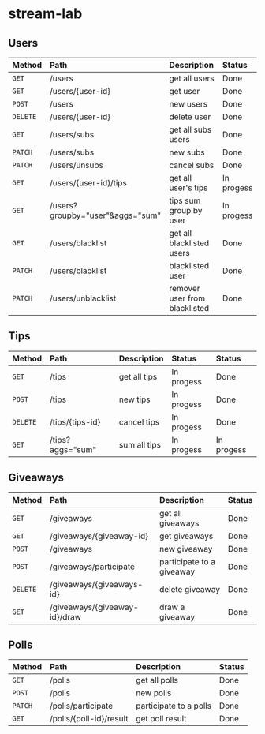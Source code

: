 # stream-lab

## Users

| Method        | Path                              | Description                   | Status        |
|:------------- |:--------------------------------- |:----------------------------- |:------------- |
| `GET`         | /users                            | get all users                 | Done          |
| `GET`         | /users/{user-id}                  | get user                      | Done          |
| `POST`        | /users                            | new users                     | Done          |
| `DELETE`      | /users/{user-id}                  | delete user                   | Done          |
| `GET`         | /users/subs                       | get all subs users            | Done          |
| `PATCH`       | /users/subs                       | new subs                      | Done          |
| `PATCH`       | /users/unsubs                     | cancel subs                   | Done          |
| `GET`         | /users/{user-id}/tips             | get all user's tips           | In progess    |
| `GET`         | /users?groupby="user"&aggs="sum"  | tips sum group by user        | In progess    |
| `GET`         | /users/blacklist                  | get all blacklisted users     | Done          |
| `PATCH`       | /users/blacklist                  | blacklisted user              | Done          |
| `PATCH`       | /users/unblacklist                | remover user from blacklisted | Done          |

## Tips

| Method        | Path               | Description                  | Status        | Status        |
|:------------- |:------------------ |:---------------------------- |:------------- |:------------- |
| `GET`         | /tips              | get all tips                 | In progess    | Done          |
| `POST`        | /tips              | new tips                     | In progess    | Done          |
| `DELETE`      | /tips/{tips-id}    | cancel tips                  | In progess    | Done          |
| `GET`         | /tips?aggs="sum"   | sum all tips                 | In progess    | In progess    |

## Giveaways

| Method        | Path                          | Description                  | Status        |
|:------------- |:----------------------------- |:---------------------------- |:------------- |
| `GET`         | /giveaways                    | get all giveaways            | Done          |
| `GET`         | /giveaways/{giveaway-id}      | get giveaways                | Done          |
| `POST`        | /giveaways                    | new giveaway                 | Done          |
| `POST`        | /giveaways/participate        | participate to a giveaway    | Done          |
| `DELETE`      | /giveaways/{giveaways-id}     | delete giveaway              | Done          |
| `GET`         | /giveaways/{giveaway-id}/draw | draw a giveaway              | Done          |

## Polls

| Method        | Path                        | Description             | Status        |
|:------------- |:--------------------------- |:----------------------- |:------------- |
| `GET`         | /polls                      | get all polls           | Done          |
| `POST`        | /polls                      | new polls               | Done          |
| `PATCH`       | /polls/participate          | participate to a polls  | Done          |
| `GET`         | /polls/{poll-id}/result     | get poll result         | Done          |